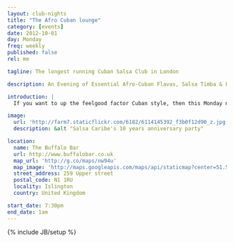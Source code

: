 ```yaml
---
layout: club-nights
title: "The Afro Cuban lounge"
category: [events]
date: 2012-10-01
day: Monday
freq: weekly
published: false
rel: me

tagline: The longest running Cuban Salsa Club in London

description: An Evening of Essential Afro-Cuban Flavas, Salsa Timba & Latin Jazz

introduction: |
  If you want to up the feelgood factor Cuban style, then this Monday night at The Buffalo Bar is for you. Doors open at 7.30pm, with classes for all levels from around 7.45pm, followed by an evening of dancing, drinking and socialising to the sounds of the very best Cuban salsa, timba &amp; son, courtesy of DJ Dr Jim.

image:
  url: 'http://farm7.staticflickr.com/6182/6114145392_f3b0f12d90_z.jpg'
  description: &alt "Salsa Caribe's 10 years anniversary party"

location:
  name: The Buffalo Bar
  url: http://www.buffalobar.co.uk
  map_url: 'http://g.co/maps/nw94u'
  map_image: 'http://maps.googleapis.com/maps/api/staticmap?center=51.54580,-0.103616&amp;zoom=15&amp;size=198x198&amp;markers=color:red%7Clabel:a%7C51.54580,-0.103616&amp;sensor=false'
  street_address: 259 Upper street
  postal_code: N1 1RU
  locality: Islington
  country: United Kingdom

start_date: 7:30pm
end_date: 1am
---
```

{% include JB/setup %}

